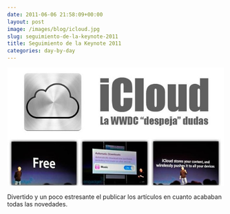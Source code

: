 ```yaml
---
date: 2011-06-06 21:58:09+00:00
layout: post
image: /images/blog/icloud.jpg
slug: seguimiento-de-la-keynote-2011
title: Seguimiento de la Keynote 2011
categories: day-by-day
---
```


[![](/images/blog/icloud.jpg)](/images/blog/icloud.jpg)

Divertido y un poco estresante el publicar los artículos en cuanto acababan todas las novedades.
